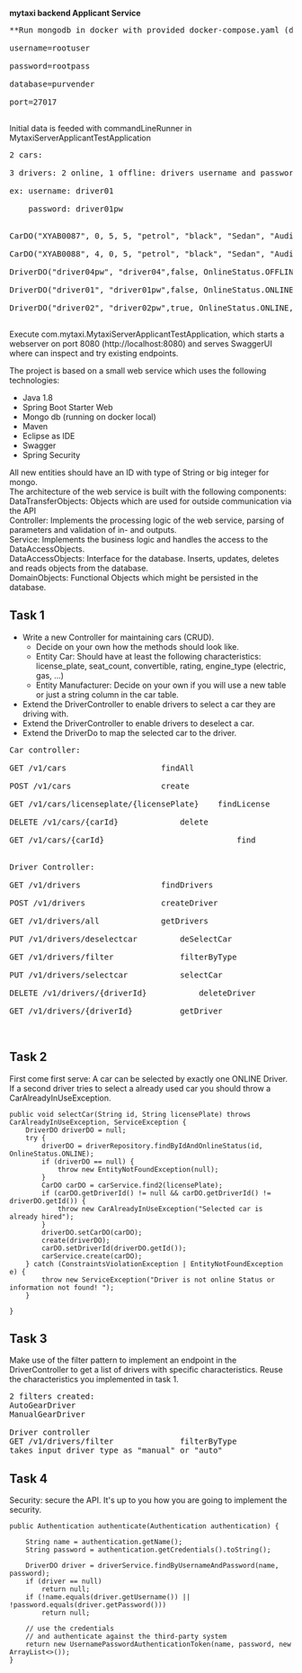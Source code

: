 **mytaxi backend Applicant Service**<br />
<pre>
**Run mongodb in docker with provided docker-compose.yaml (docker compose up)**<br />
username=rootuser<br />
password=rootpass<br />
database=purvender<br />
port=27017<br />
</pre>
Initial data is feeded with commandLineRunner in MytaxiServerApplicantTestApplication<br />

<pre>
2 cars: <br />
3 drivers: 2 online, 1 offline: drivers username and password will be used to sign in from spring security: use any:<br />
ex: username: driver01<br />
    password: driver01pw<br />

CarDO("XYAB0087", 0, 5, 5, "petrol", "black", "Sedan", "Audi", "A7", "manual"));<br />
CarDO("XYAB0088", 4, 0, 5, "petrol", "black", "Sedan", "Audi2", "A7", "auto"));<br />
DriverDO("driver04pw", "driver04",false, OnlineStatus.OFFLINE, "auto"));<br />
DriverDO("driver01", "driver01pw",false, OnlineStatus.ONLINE, "auto"));<br />
DriverDO("driver02", "driver02pw",true, OnlineStatus.ONLINE, "manual"));<br />
</pre>

Execute com.mytaxi.MytaxiServerApplicantTestApplication, which starts a webserver on port 8080 (http://localhost:8080) and serves SwaggerUI where can inspect and try existing endpoints.<br />

The project is based on a small web service which uses the following technologies:<br />

* Java 1.8<br />
* Spring Boot Starter Web<br />
* Mongo db (running on docker local)<br />
* Maven<br />
* Eclipse as IDE <br />
* Swagger<br />
* Spring Security<br />


 All new entities should have an ID with type of String or big integer for mongo.<br />
 The architecture of the web service is built with the following components:<br />
 DataTransferObjects: Objects which are used for outside communication via the API<br />
 Controller: Implements the processing logic of the web service, parsing of parameters and validation of in- and outputs.<br />
 Service: Implements the business logic and handles the access to the DataAccessObjects.<br />
 DataAccessObjects: Interface for the database. Inserts, updates, deletes and reads objects from the database.<br />
 DomainObjects: Functional Objects which might be persisted in the database.<br />

## Task 1
 * Write a new Controller for maintaining cars (CRUD).
   * Decide on your own how the methods should look like.
   * Entity Car: Should have at least the following characteristics: license_plate, seat_count, convertible, rating, engine_type (electric, gas, ...)
   * Entity Manufacturer: Decide on your own if you will use a new table or just a string column in the car table.
 * Extend the DriverController to enable drivers to select a car they are driving with.
 * Extend the DriverController to enable drivers to deselect a car.
 * Extend the DriverDo to map the selected car to the driver.

<pre>
Car controller:<br />
GET /v1/cars					findAll<br />
POST /v1/cars					create<br />
GET /v1/cars/licenseplate/{licensePlate}	findLicense<br />
DELETE /v1/cars/{carId}				delete<br />
GET /v1/cars/{carId}                            find<br />

Driver Controller:<br />
GET /v1/drivers					findDrivers<br />
POST /v1/drivers				createDriver<br />
GET /v1/drivers/all				getDrivers<br />
PUT /v1/drivers/deselectcar			deSelectCar<br />
GET /v1/drivers/filter				filterByType<br />
PUT /v1/drivers/selectcar			selectCar<br />
DELETE /v1/drivers/{driverId}			deleteDriver<br />
GET /v1/drivers/{driverId}			getDriver<br />

</pre>

## Task 2
First come first serve: A car can be selected by exactly one ONLINE Driver. If a second driver tries to select a already used car you should throw a CarAlreadyInUseException.

	public void selectCar(String id, String licensePlate) throws CarAlreadyInUseException, ServiceException {
		DriverDO driverDO = null;
		try {
			driverDO = driverRepository.findByIdAndOnlineStatus(id, OnlineStatus.ONLINE);
			if (driverDO == null) {
				throw new EntityNotFoundException(null);
			}
			CarDO carDO = carService.find2(licensePlate);
			if (carDO.getDriverId() != null && carDO.getDriverId() != driverDO.getId()) {
				throw new CarAlreadyInUseException("Selected car is already hired");
			}
			driverDO.setCarDO(carDO);
			create(driverDO);
			carDO.setDriverId(driverDO.getId());
			carService.create(carDO);
		} catch (ConstraintsViolationException | EntityNotFoundException e) {
			throw new ServiceException("Driver is not online Status or information not found! ");
		}

	}
	
## Task 3
Make use of the filter pattern to implement an endpoint in the DriverController to get a list of drivers with specific characteristics. Reuse the characteristics you implemented in task 1.

<pre>
2 filters created: 
AutoGearDriver
ManualGearDriver

Driver controller
GET /v1/drivers/filter				filterByType
takes input driver type as "manual" or "auto"
</pre>

## Task 4
Security: secure the API. It's up to you how you are going to implement the security.

	public Authentication authenticate(Authentication authentication) {

		String name = authentication.getName();
		String password = authentication.getCredentials().toString();

		DriverDO driver = driverService.findByUsernameAndPassword(name, password);
		if (driver == null)
			return null;
		if (!name.equals(driver.getUsername()) || !password.equals(driver.getPassword()))
			return null;

		// use the credentials
		// and authenticate against the third-party system
		return new UsernamePasswordAuthenticationToken(name, password, new ArrayList<>());
	}

